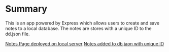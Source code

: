 # Summary
This is an app powered by Express which allows users to create and save notes to a local database. The notes are stores with a unique ID to the dd.json file.

[Notes Page deployed on local server](screenshots/notes.png)
[Notes added to db.jaon with unique ID](screenshots/db.png)